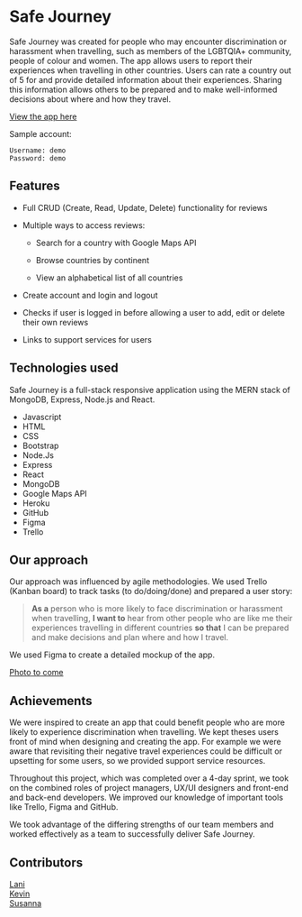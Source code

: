 # Safe Journey

Safe Journey was created for people who may encounter discrimination or harassment when travelling, such as members of the LGBTQIA+ community, people of colour and women. The app allows users to report their experiences when travelling in other countries. Users can rate a country out of 5 for and provide detailed information about their experiences. Sharing this information allows others to be prepared and to make well-informed decisions about where and how they travel.

[View the app here](#)

Sample account:
```
Username: demo
Password: demo
```

## Features

- Full CRUD (Create, Read, Update, Delete) functionality for reviews

- Multiple ways to access reviews:
    - Search for a country with Google Maps API

    - Browse countries by continent
    - View an alphabetical list of all countries
- Create account and login and logout
- Checks if user is logged in before allowing a user to add, edit or delete their own reviews

- Links to support services for users

## Technologies used

Safe Journey is a full-stack responsive application using the MERN stack of MongoDB, Express, Node.js and React. 

- Javascript
- HTML
- CSS
- Bootstrap
- Node.Js
- Express
- React
- MongoDB
- Google Maps API
- Heroku
- GitHub
- Figma
- Trello

## Our approach

Our approach was influenced by agile methodologies. We used Trello (Kanban board) to track tasks (to do/doing/done) and prepared a user story:

> **As a** person who is more likely to face discrimination or harassment when travelling, 
**I want to** hear from other people who are like me their experiences travelling in different countries 
**so that** I can be prepared and make decisions and plan where and how I travel.

We used Figma to create a detailed mockup of the app.

[Photo to come](#)

## Achievements

We were inspired to create an app that could benefit people who are more likely to experience discrimination when travelling. We kept theses users front of mind when designing and creating the app. For example we were aware that revisiting their negative travel experiences could be difficult or upsetting for some users, so we provided support service resources.

Throughout this project, which was completed over a 4-day sprint, we took on the combined roles of project managers, UX/UI designers and front-end and back-end developers. We improved our knowledge of important tools like Trello, Figma and GitHub.

We took advantage of the differing strengths of our team members and worked effectively as a team to successfully deliver Safe Journey. 

## Contributors

[Lani](https://github.com/lani-c) <br/>
[Kevin](https://github.com/Keojac) <br/>
[Susanna](https://github.com/Suzyyc) <br/>
